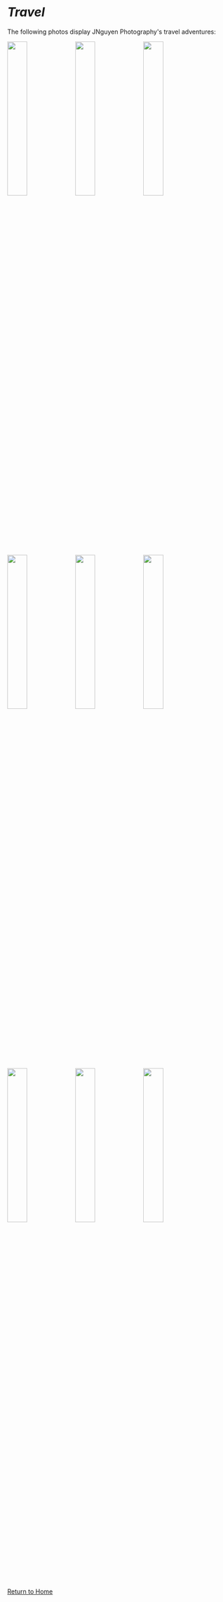 # _Travel_

The following photos display JNguyen Photography's travel adventures:

<img src="https://user-images.githubusercontent.com/89496924/160221021-9d9ca7bb-4e59-4b95-9684-e42766ff0864.jpg" width="30%"></img>
<img src="https://user-images.githubusercontent.com/89496924/160221027-3f18be24-7c39-4644-8d48-791c9c16eb18.jpg" width="30%"></img>
<img src="https://user-images.githubusercontent.com/89496924/160221044-7dfed80b-a0d3-42aa-b01c-07aed92df6e8.jpg" width="30%"></img>
<img src="https://user-images.githubusercontent.com/89496924/160221049-ce2e7ff8-723c-40a9-beba-9c78645378c2.jpg" width="30%"></img>
<img src="https://user-images.githubusercontent.com/89496924/160221177-ba2ff49a-498a-4e32-8199-117754f85868.jpg" width="30%"></img>
<img src="https://user-images.githubusercontent.com/89496924/160221039-bf81c0e3-7f51-47f1-bd71-ec5cbb6efe48.jpg" width="30%"></img>
<img src="https://user-images.githubusercontent.com/89496924/160221181-944aeed6-36ff-4980-95c8-cd504cc4258d.jpg" width="30%"></img>
<img src="https://user-images.githubusercontent.com/89496924/160221183-aa66f2d8-55ea-4e8b-a47b-93351a8cdd43.jpg" width="30%"></img>
<img src="https://user-images.githubusercontent.com/89496924/160221186-4e0f7d5c-c6ad-4bc3-966c-2415f3696609.jpg" width="30%"></img> 

[Return to Home](./README.md)
